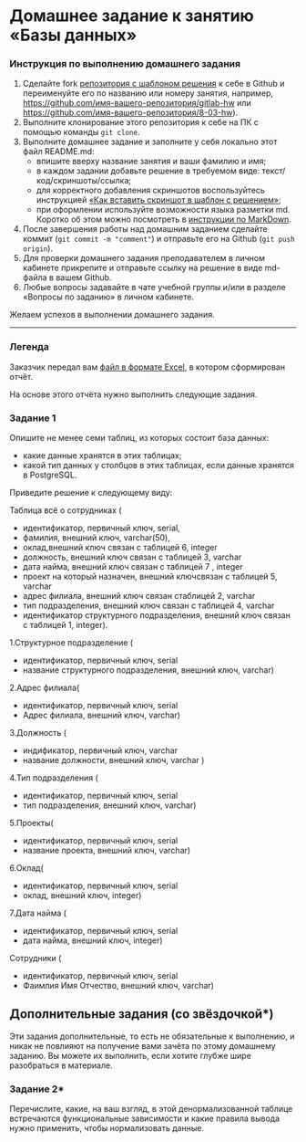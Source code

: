 # Домашнее задание к занятию «Базы данных»

### Инструкция по выполнению домашнего задания

1. Сделайте fork [репозитория c шаблоном решения](https://github.com/netology-code/sys-pattern-homework) к себе в Github и переименуйте его по названию или номеру занятия, например, https://github.com/имя-вашего-репозитория/gitlab-hw или https://github.com/имя-вашего-репозитория/8-03-hw).
2. Выполните клонирование этого репозитория к себе на ПК с помощью команды `git clone`.
3. Выполните домашнее задание и заполните у себя локально этот файл README.md:
   - впишите вверху название занятия и ваши фамилию и имя;
   - в каждом задании добавьте решение в требуемом виде: текст/код/скриншоты/ссылка;
   - для корректного добавления скриншотов воспользуйтесь инструкцией [«Как вставить скриншот в шаблон с решением»](https://github.com/netology-code/sys-pattern-homework/blob/main/screen-instruction.md);
   - при оформлении используйте возможности языка разметки md. Коротко об этом можно посмотреть в [инструкции по MarkDown](https://github.com/netology-code/sys-pattern-homework/blob/main/md-instruction.md).
4. После завершения работы над домашним заданием сделайте коммит (`git commit -m "comment"`) и отправьте его на Github (`git push origin`).
5. Для проверки домашнего задания преподавателем в личном кабинете прикрепите и отправьте ссылку на решение в виде md-файла в вашем Github.
6. Любые вопросы задавайте в чате учебной группы и/или в разделе «Вопросы по заданию» в личном кабинете.

Желаем успехов в выполнении домашнего задания.

---
### Легенда

Заказчик передал вам [файл в формате Excel](https://github.com/netology-code/sdb-homeworks/blob/main/resources/hw-12-1.xlsx), в котором сформирован отчёт. 

На основе этого отчёта нужно выполнить следующие задания.

### Задание 1

Опишите не менее семи таблиц, из которых состоит база данных:

- какие данные хранятся в этих таблицах;
- какой тип данных у столбцов в этих таблицах, если данные хранятся в PostgreSQL.

Приведите решение к следующему виду:

Таблица всё о сотрудниках (

- идентификатор, первичный ключ, serial,
- фамилия, внешний ключ, varchar(50),
- оклад,внешний ключ связан с таблицей 6, integer
- должность, внешний ключ связан с таблицей 3, varchar
- дата найма, внешний ключ связан с таблицей 7 , integer
- проект на который назначен, внешний ключсвязан с таблицей 5,  varchar
- адрес филиала, внешний ключ связан стаблицей 2, varchar
- тип подразделения, внешний ключ связан с таблицей 4, varchar
- идентификатор структурного подразделения, внешний ключ связан с таблицей 1, integer).

1.Структурное подразделение (

- идентификатор, первичный ключ, serial
- название структурного подразделения, внешний ключ, varchar)

2.Адрес филиала(

- идентификатор, первичный ключ, serial
- Адрес филиала, внешний ключ, varchar)

3.Должность (

- индификатор, первичный ключ, varchar
- название должности, внешний ключ,  varchar )

4.Тип подразделения (

- идентификатор, первичный ключ, serial
- тип подразделения, внешний ключ, varchar)

5.Проекты(

- идентификатор, первичный ключ, serial
- название проекта, внешний ключ, varchar)

6.Оклад(

- идентификатор, первичный ключ, serial
- оклад, внешний ключ, integer)

7.Дата найма (

- идентификатор, первичный ключ, serial
- дата найма, внешний ключ, integer)

Сотрудники (

- идентификатор, первичный ключ, serial
- Фаимлия Имя Отчество, внешний ключ, varchar)

## Дополнительные задания (со звёздочкой*)
Эти задания дополнительные, то есть не обязательные к выполнению, и никак не повлияют на получение вами зачёта по этому домашнему заданию. Вы можете их выполнить, если хотите глубже шире разобраться в материале.


### Задание 2*

Перечислите, какие, на ваш взгляд, в этой денормализованной таблице встречаются функциональные зависимости и какие правила вывода нужно применить, чтобы нормализовать данные.
